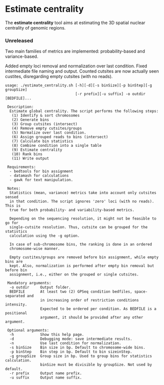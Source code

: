 Estimate centrality
===

The **estimate centrality** tool aims at estimating the 3D spatial nuclear centrality of genomic regions.

### Unreleased

Two main families of metrics are implemented: probability-based and variance-based.

Added empty loci removal and normalization over last condition. Fixed intermediate file naming and output. Counted cutsites are now actually seen custites, disregarding empty cutsites (with no reads).

```
usage: ./estimate_centrality.sh [-h][-d][-s binSize][-p binStep][-g groupSize]
                                [-r prefix][-u suffix] -o outdir [BEDFILE]...

 Description:
  Estimate global centrality. The script performs the following steps:
   (1) Identify & sort chromosomes
   (2) Generate bins
   (3) Group cutsites (intersect)
   (4) Remove empty cutsites/groups
   (5) Normalize over last condition.
   (6) Assign grouped reads to bins (intersect)
   (7) Calculate bin statistics
   (8) Combine condition into a single table
   (9) Estimate centrality
   (10) Rank bins
   (11) Write output
 
 Requirements:
  - bedtools for bin assignment
  - datamash for calculations
  - gawk for text manipulation.

 Notes:
  Statistics (mean, variance) metrics take into account only cutsites sensed
  in that condition. The script ignores 'zero' loci (with no reads). This is
  true for both probability- and variability-based metrics.

  Depending on the sequencing resolution, it might not be feasible to go for
  single-cutsite resolution. Thus, cutsite can be grouped for the statistics
  calculation using the -g option.

  In case of sub-chromosome bins, the ranking is done in an ordered
  chromosome-wise manner.

  Empty custites/groups are removed before bin assignment, while empty bins are
  kept. Also, normalization is performed after empty bin removal but before bin
  assignment, i.e., either on the grouped or single cutsites.

 Mandatory arguments:
  -o outdir     Output folder.
  BEDFILE       At least two (2) GPSeq condition bedfiles, space-separated and
                in increasing order of restriction conditions intensity.
                Expected to be ordered per condition. As BEDFILE is a positional
                argument, it should be provided after any other argument.

 Optional arguments:
  -h            Show this help page.
  -d            Debugging mode: save intermediate results.
  -n            Use last condition for normalization.
  -s binSize    Bin size in bp. Default to chromosome-wide bins.
  -p binStep    Bin step in bp. Default to bin sizeinStep.
  -g groupSize  Group size in bp. Used to group bins for statistics calculation.
                binSize must be divisible by groupSize. Not used by default.
  -r prefix     Output name prefix.
  -u suffix     Output name suffix.
```
